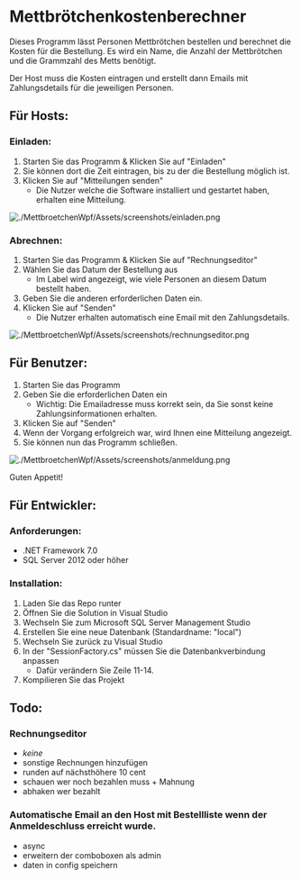 # Mettbrötchenkostenberechner
Dieses Programm lässt Personen Mettbrötchen bestellen und berechnet die Kosten
für die Bestellung. Es wird ein Name, die Anzahl der Mettbrötchen und die 
Grammzahl des Metts benötigt.

Der Host muss die Kosten eintragen und erstellt dann Emails mit 
Zahlungsdetails für die jeweiligen Personen.

## Für Hosts:

### Einladen:
1. Starten Sie das Programm & Klicken Sie auf "Einladen"
2. Sie können dort die Zeit eintragen, bis zu der die Bestellung möglich ist.
3. Klicken Sie auf "Mitteilungen senden"
   - Die Nutzer welche die Software installiert und gestartet haben, erhalten eine Mitteilung.
   
![./MettbroetchenWpf/Assets/screenshots/einladen.png](Assets%2Fscreenshots%2Feinladen.png)
### Abrechnen:
1. Starten Sie das Programm & Klicken Sie auf "Rechnungseditor"
2. Wählen Sie das Datum der Bestellung aus
    - Im Label wird angezeigt, wie viele Personen an diesem Datum bestellt haben.
3. Geben Sie die anderen erforderlichen Daten ein.
4. Klicken Sie auf "Senden"
    - Die Nutzer erhalten automatisch eine Email mit den Zahlungsdetails.

![./MettbroetchenWpf/Assets/screenshots/rechnungseditor.png](Assets%2Fscreenshots%2Frechnungseditor.png)
    
## Für Benutzer:
1. Starten Sie das Programm
2. Geben Sie die erforderlichen Daten ein
    - Wichtig: Die Emailadresse muss korrekt sein, da Sie sonst keine Zahlungsinformationen erhalten.
4. Klicken Sie auf "Senden"
5. Wenn der Vorgang erfolgreich war, wird Ihnen eine Mitteilung angezeigt.
6. Sie können nun das Programm schließen.

![./MettbroetchenWpf/Assets/screenshots/anmeldung.png](Assets%2Fscreenshots%2Fanmeldung.png)

Guten Appetit!

## Für Entwickler:

### Anforderungen:
- .NET Framework 7.0
- SQL Server 2012 oder höher

### Installation:
1. Laden Sie das Repo runter
2. Öffnen Sie die Solution in Visual Studio
3. Wechseln Sie zum Microsoft SQL Server Management Studio
4. Erstellen Sie eine neue Datenbank (Standardname: "local")
5. Wechseln Sie zurück zu Visual Studio
6. In der "SessionFactory.cs" müssen Sie die Datenbankverbindung anpassen
    - Dafür verändern Sie Zeile 11-14.
7. Kompilieren Sie das Projekt


## Todo:
### Rechnungseditor
- *keine*
- sonstige Rechnungen hinzufügen
- runden auf nächsthöhere 10 cent
- schauen wer noch bezahlen muss + Mahnung
- abhaken wer bezahlt

### Automatische Email an den Host mit Bestellliste wenn der Anmeldeschluss erreicht wurde.
- async
- erweitern der comboboxen als admin
- daten in config speichern
